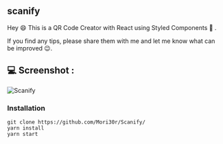 
## **scanify**

Hey 😄 This is a QR Code Creator with React using Styled Components 💅 .

If you find any tips, please share them with me and let me know what can be improved 😉.
## 💻 **Screenshot** :
 
![Scanify](https://img.techpowerup.org/201021/screenshot-2020-10-21-scanify.png)

### **Installation**

```
git clone https://github.com/Mori30r/Scanify/
yarn install
yarn start
```